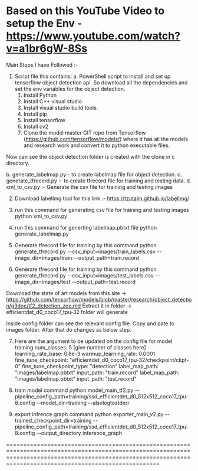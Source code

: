 Based on this YouTube Video to setup the Env - https://www.youtube.com/watch?v=a1br6gW-8Ss
===============================================================================================================================================================================================================
Main Steps I have Followed :-

1. Script file
this contains:
 a.  PowerShell script to install and set up tensorflow object detection api. So download all the dependencies and set the env variables for the object detection.
 	01. Install Python
	02. Install C++ visual studio 
	03. Install visual studio build tools.
	04. Install pip
	05. Install tensorflow
	06. Install cv2
	07. Clone the model master GIT repo from Tensorflow (https://github.com/tensorflow/models/) where it has all the models and research work and convert it to python executable files.

Now can see the object detection folder is created with the clone in c directory.

 b. generate_labelmap.py:- to create labelmap file for object detection.
 c. generate_tfrecord.py :- to create tfrecord file for training and testing data.
 d. xml_to_csv.py :- Generate the csv file for training and testing images

2. Download labelImg tool for this link :- https://tzutalin.github.io/labelImg/

3. run this command for generating csv file for training and testing images 
 python xml_to_csv.py
4.  run this command for generting labelmap.pbtxt file 
 python generate_labelmap.py
5. Generate tfrecord file for training by this command 
 python generate_tfrecord.py --csv_input=images/train_labels.csv --image_dir=images/train --output_path=train.record
6. Generate tfrecord file for training by this command
 python generate_tfrecord.py --csv_input=images/test_labels.csv --image_dir=images/test --output_path=test.record

Download the state of art models from this site -> https://github.com/tensorflow/models/blob/master/research/object_detection/g3doc/tf2_detection_zoo.md
Extract it in folder -> efficientdet_d0_coco17_tpu-32 folder will generate

Inside config folder can see the relevant config file. Copy and pate to images folder. After that do changes as below step.

7. Here are the argument to be updated on the config file for model training 
 num_classes: 5  [give number of classes here]
 learning_rate_base: 0.8e-3
 warmup_learning_rate: 0.0001
 fine_tune_checkpoint: "efficientdet_d0_coco17_tpu-32/checkpoint/ckpt-0"
 fine_tune_checkpoint_type: "detection"
 label_map_path: "images/labelmap.pbtxt"
 input_path: "train.record"
 label_map_path: "images/labelmap.pbtxt"
 input_path: "test.record"
 
8. train model command 
 python model_main_tf2.py --pipeline_config_path=training/ssd_efficientdet_d0_512x512_coco17_tpu-8.config --model_dir=training --alsologtostderr
 
9. export infrence graph command 
 python exporter_main_v2.py --trained_checkpoint_dir=training --pipeline_config_path=training/ssd_efficientdet_d0_512x512_coco17_tpu-8.config --output_directory inference_graph

===============================================================================================================================================================================================================
